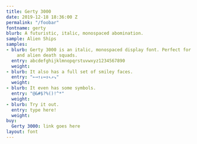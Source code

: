 ```yaml
---
title: Gerty 3000
date: 2019-12-18 18:36:00 Z
permalink: "/foobar"
fontname: gerty
blurb: A futuristic, italic, monospaced abomination.
sample: Alien Ships
samples:
- blurb: Gerty 3000 is an italic, monospaced display font. Perfect for evil robots
    and alien death squads.
  entry: abcdefghijklmnopqrstuvwxyz1234567890
  weight: 
- blurb: It also has a full set of smiley faces.
  entry: "←→↑↓↔↕↖↗↘"
  weight: 
- blurb: It even has some symbols.
  entry: "@&#$?%()!^*"
  weight: 
- blurb: Try it out.
  entry: type here!
  weight: 
buy:
  Gerty 3000: link goes here
layout: font
---
```


